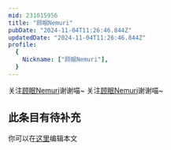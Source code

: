```yaml
---
mid: 231015956
title: "顾眠Nemuri"
pubDate: "2024-11-04T11:26:46.844Z"
updatedDate: "2024-11-04T11:26:46.844Z"
profile:
  {
    Nickname: ["顾眠Nemuri"],
  }
---
```


关注[顾眠Nemuri](https://space.bilibili.com/231015956)谢谢喵~ 关注[顾眠Nemuri](https://space.bilibili.com/231015956)谢谢喵~

## 此条目有待补充
你可以在[这里](https://github.com/Yuhanawa/VTuber.ICU-Content/edit/master/v/顾眠Nemuri/index.md)编辑本文
